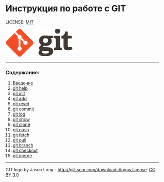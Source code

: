 # Инструкция по работе с GIT

LICENSE: [MIT](./license.md)

![git-logo](./Assets/logo_git.png)

---

### Содержание:
1. [Введение](./history.md)
2. [git help](./help.md)
3. [git init](./init.md)
4. [git add](./add.md)
5. [git reset](./reset.md)
6. [git commit](./commit.md)
7. [git log](./log.md)
8. [git show](./show.md)
9. [git clone](./clone.md)
10. [git push](./push.md)
11. [git fetch](./fetch.md)
12. [git pull](./pull.md)
13. [git branch](./branch.md)
14. [git checkout](./checkout.md)
15. [git merge](./merge.md)
---
GIT logo by Jason Long - http://git-scm.com/downloads/logos,license: [CC BY 3.0](https://creativecommons.org/license/by/3.0)